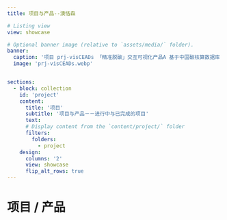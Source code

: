 ```yaml
---
title: 项目与产品--澳恪森

# Listing view
view: showcase

# Optional banner image (relative to `assets/media/` folder).
banner:
  caption: '项目 prj-visCEADs 「精准脱碳」交互可视化产品A 基于中国碳核算数据库（CEADs）'
  image: 'prj-visCEADs.webp'


sections:
  - block: collection
    id: 'project'
    content:
      title: '项目'
      subtitle: '项目与产品－－进行中与已完成的项目'
      text: 
      # Display content from the `content/project/` folder
      filters:
        folders:
          - project
    design:
      columns: '2'
      view: showcase
      flip_alt_rows: true
---
```

<style>
#top > div.page-body > div:nth-child(3) > div:nth-child(2) > div > div.col-12.col-md-6.order-first {
    background-image: src="https://oxfordroadmap.github.io/oxon8/media/prj-visCEADs.webp";
</style>

# 项目 / 产品 <i class="ai ai-dataverse ai-３x fa-bounce"></i>

